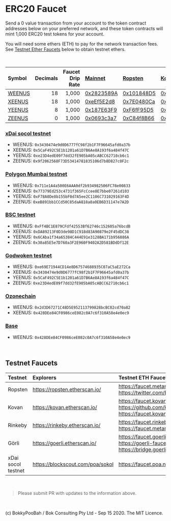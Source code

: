 # ERC20 Faucet

Send a 0 value transaction from your account to the token contract addresses below on your preferred network, and these token contracts will mint 1,000 ERC20 test tokens for your account.

You will need some ethers (ETH) to pay for the network transaction fees. See [Testnet Ether Faucets](#testnet-ether-faucets) below to obtain testnet ethers.

<br />

| Symbol                              | Decimals | Faucet Drip Rate | [Mainnet](https://etherscan.io/)                                                           | [Ropsten](https://ropsten.etherscan.io/)                                                           | [Kovan](https://kovan.etherscan.io/)                                                             | [Rinkeby](https://rinkeby.etherscan.io/)                                                           | [Görli](https://goerli.etherscan.io/)                                                             | [xDai](https://explorer.poa.network/poa/xdai/)                                                             |
| :---------------------------------- | -------: | ---------------: | :----------------------------------------------------------------------------------------- | :------------------------------------------------------------------------------------------------- | :----------------------------------------------------------------------------------------------- | :------------------------------------------------------------------------------------------------- | :------------------------------------------------------------------------------------------------ | :--------------------------------------------------------------------------------------------------------- |
| [WEENUS](contracts/WeenusToken.sol) |       18 |            1,000 | [0x2823589A](https://etherscan.io/address/0x2823589Ae095D99bD64dEeA80B4690313e2fB519#code) | [0x101848D5](https://ropsten.etherscan.io/address/0x101848D5C5bBca18E6b4431eEdF6B95E9ADF82FA#code) | [0xaFF4481D](https://kovan.etherscan.io/address/0xaFF4481D10270F50f203E0763e2597776068CBc5#code) | [0xaFF4481D](https://rinkeby.etherscan.io/address/0xaFF4481D10270F50f203E0763e2597776068CBc5#code) | [0xaFF4481D](https://goerli.etherscan.io/address/0xaFF4481D10270F50f203E0763e2597776068CBc5#code) | [0xE6421E9a](https://blockscout.com/poa/xdai/address/0xE6421E9aF92aca6a81C9fD0BAbacE4a9c5691c60/contracts) |
| [XEENUS](contracts/XeenusToken.sol) |       18 |            1,000 | [0xeEf5E2d8](https://etherscan.io/address/0xeEf5E2d8255E973d587217f9509B416b41CA5870#code) | [0x7E0480Ca](https://ropsten.etherscan.io/address/0x7E0480Ca9fD50EB7A3855Cf53c347A1b4d6A2FF5#code) | [0x022E292b](https://kovan.etherscan.io/address/0x022E292b44B5a146F2e8ee36Ff44D3dd863C915c#code) | [0x022E292b](https://rinkeby.etherscan.io/address/0x022E292b44B5a146F2e8ee36Ff44D3dd863C915c#code) | [0x022E292b](https://goerli.etherscan.io/address/0x022E292b44B5a146F2e8ee36Ff44D3dd863C915c#code) | [0xB6D06c9b](https://blockscout.com/poa/xdai/address/0xB6D06c9b5C4a65f389796CB713D04ac8Da6fAA01/contracts) |
| [YEENUS](contracts/YeenusToken.sol) |        8 |            1,000 | [0x187E63F9](https://etherscan.io/address/0x187E63F9eBA692A0ac98d3edE6fEb870AF0079e1#code) | [0xF6fF95D5](https://ropsten.etherscan.io/address/0xF6fF95D53E08c9660dC7820fD5A775484f77183A#code) | [0xc6fDe3FD](https://kovan.etherscan.io/address/0xc6fDe3FD2Cc2b173aEC24cc3f267cb3Cd78a26B7#code) | [0xc6fDe3FD](https://rinkeby.etherscan.io/address/0xc6fDe3FD2Cc2b173aEC24cc3f267cb3Cd78a26B7#code) | [0xc6fDe3FD](https://goerli.etherscan.io/address/0xc6fDe3FD2Cc2b173aEC24cc3f267cb3Cd78a26B7#code) | [0x0257f5d2](https://blockscout.com/poa/xdai/address/0x0257f5d2f23E41aB39F6016BF3B0010955E5F596/contracts) |
| [ZEENUS](contracts/ZeenusToken.sol) |        0 |            1,000 | [0x0693c3a7](https://etherscan.io/address/0x0693c3a780A0a757E803a4BD76bCf43d438f8806#code) | [0xC84f8B66](https://ropsten.etherscan.io/address/0xC84f8B669Ccb91C86AB2b38060362b9956f2De52#code) | [0x1f9061B9](https://kovan.etherscan.io/address/0x1f9061B953bBa0E36BF50F21876132DcF276fC6e#code) | [0x1f9061B9](https://rinkeby.etherscan.io/address/0x1f9061B953bBa0E36BF50F21876132DcF276fC6e#code) | [0x1f9061B9](https://goerli.etherscan.io/address/0x1f9061B953bBa0E36BF50F21876132DcF276fC6e#code) | [0x81F4Ce55](https://blockscout.com/poa/xdai/address/0x81F4Ce556E4b47748ad2Ab8878FeE5054CbAB7a2/contracts) |

### [xDai socol testnet](https://blockscout.com/poa/sokol)

- WEENUS: `0x3430474e9d0D6777fC98f2b1F7F96645afd0a37b`
- XEENUS: `0x5CaF492C5E1b1201a61D7B6Ae8A193f6a484f47C`
- YEENUS: `0xe23D4edE09f7dd32fE905bA05cABCC62710cb6c1`
- ZEENUS: `0x9f2062568F73D53414781835106d7b8D827c0F2c`

### [Polygon Mumbai testnet](https://blockscout.com/poa/sokol)

- WEENUS: `0x711e1A4a500E6AAA0df2b934982506FC78e00833`
- XEENUS: `0x77379Ed253c4731f365FcCcee8E7bbe07261d103`
- YEENUS: `0xF78A0De8b155bF0d7A5ee2C1106C731029163F4D`
- ZEENUS: `0xeB891bb1CCd50C85daA818a8a0EB6D31147e7A2D`

### [BSC testnet](https://testnet.bscscan.com/)

- WEENUS: `0xFf4BC1E879CFdf42553Bf62746c152605a76bcdB`
- XEENUS: `0xDA89213F0D3de98D1C918d83A90879e2F45dDC38`
- YEENUS: `0x6CAba1f34a65384C444E91e3128BA171b956886A`
- ZEENUS: `0x30a85E5e7D760a3F2E960F9402A2D581BDdDf12E`

### [Godwoken testnet](https://v1.aggron.gwscan.com/)

- WEENUS: `0xe69E71944CD14e8D67574688935C07aC5aE272Ca`
- XEENUS: `0x3430474e9d0D6777fC98f2b1F7F96645afd0a37b`
- YEENUS: `0x5CaF492C5E1b1201a61D7B6Ae8A193f6a484f47C`
- ZEENUS: `0xe23D4edE09f7dd32fE905bA05cABCC62710cb6c1`

### [Ozonechain](https://ozonescan.io/)

- WEENUS: `0x2d3D67271C48D5E952113799828bcBC02cd70a82`
- XEENUS: `0x428DEe84CF0986ceE082c0A7c6f310A58e4e0ec9`

### [Base](https://basescan.org/)

- WEENUS: `0x428DEe84CF0986ceE082c0A7c6f310A58e4e0ec9`

<br />

## Testnet Faucets

| Testnet            | Explorers                        | Testnet ETH Faucets                                                                                                  |
| :----------------- | :------------------------------- | :------------------------------------------------------------------------------------------------------------------- |
| Ropsten            | https://ropsten.etherscan.io/    | https://faucet.metamask.io/<br />https://twitter.com/BokkyPooBah/status/1099498823699714048                          |
| Kovan              | https://kovan.etherscan.io/      | https://faucet.kovan.network/<br />https://github.com/kovan-testnet/faucet<br />https://faucet.kovan.radarrelay.com/ |
| Rinkeby            | https://rinkeby.etherscan.io/    | https://faucet.rinkeby.io/<br />https://faucet.metamask.io/                                                          |
| Görli              | https://goerli.etherscan.io/     | https://faucet.goerli.mudit.blog/<br />https://goerli-faucet.slock.it/<br />https://bridge.goerli.com/               |
| xDai socol testnet | https://blockscout.com/poa/sokol | https://faucet.poa.network/                                                                                          |

<br />

> Please submit PR with updates to the information above.

<br />

(c) BokkyPooBah / Bok Consulting Pty Ltd - Sep 15 2020. The MIT Licence.
